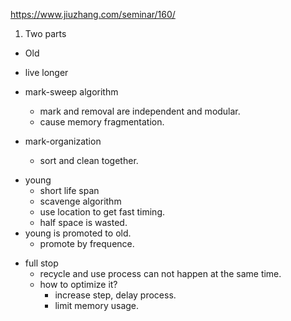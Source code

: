 https://www.jiuzhang.com/seminar/160/

1. Two parts

- Old

- live longer

- mark-sweep algorithm

  - mark and removal are independent and modular.
  - cause memory fragmentation.

- mark-organization
  - sort and clean together.

* young
  - short life span
  - scavenge algorithm
  - use location to get fast timing.
  - half space is wasted.
* young is promoted to old.
  - promote by frequence.

- full stop
  - recycle and use process can not happen at the same time.
  - how to optimize it?
    - increase step, delay process.
    - limit memory usage.
